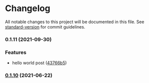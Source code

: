 # Changelog

All notable changes to this project will be documented in this file. See [standard-version](https://github.com/conventional-changelog/standard-version) for commit guidelines.

### 0.1.11 (2021-09-30)


### Features

* hello world post ([43766b5](https://github.com/ahmedjadan/ahmedjadan.dev/commit/43766b50f92d994c7b3fabefaed51e152f69bf58))

### [0.1.10](https://github.com/ahmedjadan/ahmedjadan.dev/compare/v0.1.9...v0.1.10) (2021-06-22)

